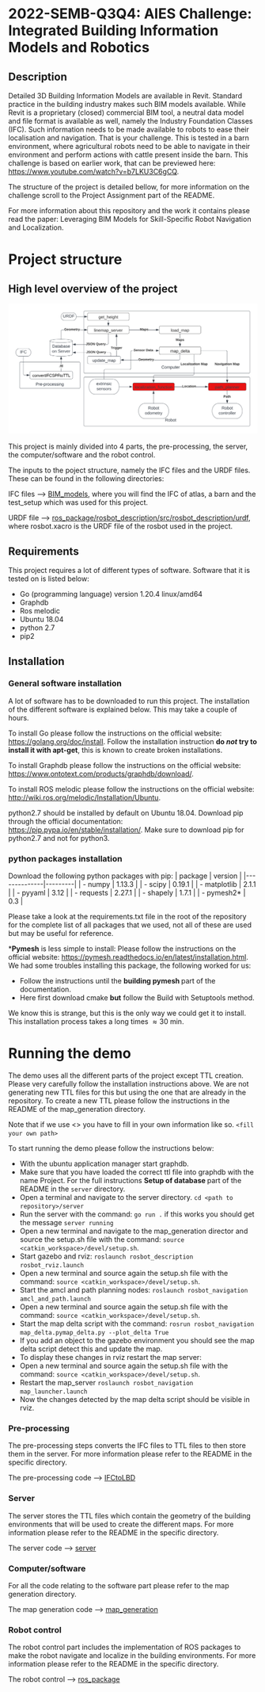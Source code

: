 # 2022-SEMB-Q3Q4: AIES Challenge: Integrated Building Information Models and Robotics



## Description

Detailed 3D Building Information Models are available in Revit. Standard practice in the building industry makes such BIM models available. While Revit is a proprietary (closed) commercial BIM tool, a neutral data model and file format is available as well, namely the Industry Foundation Classes (IFC). Such information needs to be made available to robots to ease their localisation and navigation. That is your challenge. This is tested in a barn environment, where agricultural robots need to be able to navigate in their environment and perform actions with cattle present inside the barn. This challenge is based on earlier work, that can be previewed here: https://www.youtube.com/watch?v=b7LKU3C6gCQ.

The structure of the project is detailed bellow, for more information on the challenge scroll to the Project Assignment part of the README.

For more information about this repository and the work it contains please read the paper: Leveraging BIM Models for Skill-Specific Robot Navigation and Localization.

# Project structure

## High level overview of the project

![diagram200.png](diagram200.png)


This project is mainly divided into 4 parts, the pre-processing, the server, the computer/software and the robot control.

The inputs to the poject structure, namely the IFC files and the URDF files. 
These can be found in the following directories:

IFC files --> [BIM_models](BIM_models), where you will find the IFC of atlas, a barn and the test_setup which was used for this project.

URDF file --> [ros_package/rosbot_description/src/rosbot_description/urdf](ros_package/rosbot_description/src/rosbot_description/urdf), where rosbot.xacro is the URDF file of the rosbot used in the project. 

## Requirements
This  project requires a lot of different types of software. Software that it is tested on is listed below:
- Go (programming language) version 1.20.4 linux/amd64
- Graphdb
- Ros melodic
- Ubuntu 18.04
- python 2.7
- pip2 



## Installation

### General software installation
A lot of software has to be downloaded to run this project. The installation of the different software is explained below. This may take a couple of hours. 

To install Go please follow the instructions on the official website: https://golang.org/doc/install.  Follow the installation instruction 
<b>do <em>not</em> try to install it with apt-get</b>, this is known to create broken installations. 

To install Graphdb please follow the instructions on the official website: https://www.ontotext.com/products/graphdb/download/.

To install ROS melodic please follow the instructions on the official website: http://wiki.ros.org/melodic/Installation/Ubuntu.

python2.7 should be installed by default on Ubuntu 18.04. Download pip through the official documentation: https://pip.pypa.io/en/stable/installation/. Make sure to download pip for python2.7 and not for python3. 


### python packages installation
Download the following python packages with pip:
| package      | version |
|--------------|---------|
| - numpy      | 1.13.3  |
| - scipy      | 0.19.1  |
| - matplotlib | 2.1.1   |
| - pyyaml     | 3.12    |
| - requests   | 2.27.1  |
| - shapely    | 1.7.1   |
| - pymesh2*   | 0.3     |

Please take a look at the requirements.txt file in the root of the repository for the complete list of all packages that we used, not all of these are used but may be useful for reference.

*<b>Pymesh</b> is less simple to install: Please follow the instructions on the official website: https://pymesh.readthedocs.io/en/latest/installation.html. We had some troubles installing this package, the following worked for us:
- Follow the instructions until the <b> building pymesh </b> part of the documentation.
- Here first download cmake <b>but</b> follow the Build with Setuptools method. 

We know this is strange, but this is the only way we could get it to install. This installation process takes a long times $\approx 30$ min.



# Running the demo
The demo uses all the different parts of the project except TTL creation. Please very carefully follow the installation instructions above. We are not generating new TTL files for this but using the one that are already in the repository. To create a new TTL please follow the instructions in the README of the map_generation directory.

Note that if we use <> you have to fill in your own information like so. ``<fill your own path>``

To start running the demo please follow the instructions below:
- With the ubuntu application manager start graphdb. 
- Make sure that you have loaded the correct ttl file into graphdb with the name Project. For the full instructions <b> Setup of database </b> part of the README in the ``server`` directory.
- Open a terminal and navigate to the server directory.
 ``cd <path to repository>/server``
- Run the server with the command: ```go run .``` if this works you should get the message ``server running``
- Open a new terminal and navigate to the map_generation director 
and source the setup.sh file with the command: ``source <catkin_workspace>/devel/setup.sh``. 
- Start gazebo and rviz: ``roslaunch rosbot_description rosbot_rviz.launch``
- Open a new terminal and source again the setup.sh file with the command: ``source <catkin_workspace>/devel/setup.sh``.
- Start the amcl and path planning nodes:  ``roslaunch rosbot_navigation amcl_and_path.launch`` 
- Open a new terminal and source again the setup.sh file with the command: ``source <catkin_workspace>/devel/setup.sh``.
- Start the map delta script with the command: ``rosrun rosbot_navigation map_delta.pymap_delta.py --plot_delta True``
- If you add an object to the gazebo environment you should see the map delta script detect this and update the map.
- To display these changes in rviz restart the map server: 
- Open a new terminal and source again the setup.sh file with the command: ``source <catkin_workspace>/devel/setup.sh``.
- Restart the map_server ``roslaunch rosbot_navigation map_launcher.launch``
- Now the changes detected by the map delta script should be visible in rviz.






### Pre-processing

The pre-processing steps converts the IFC files to TTL files to then store them in the server. For more information please refer to the README in the specific directory.

The pre-processing code --> [IFCtoLBD](IFCtoLBD) 


### Server

The server stores the TTL files which contain the geometry of the building environments that will be used to create the different maps. For more information please refer to the README in the specific directory.

The server code --> [server](server)


### Computer/software
For all the code relating to the software part please refer to the map generation directory.

The map generation code --> [map_generation](map_generation)


### Robot control

The robot control part includes the implementation of ROS packages to make the robot navigate and localize in the building environments. For more information please refer to the README in the specific directory.

The robot control --> [ros_package](ros_package)


